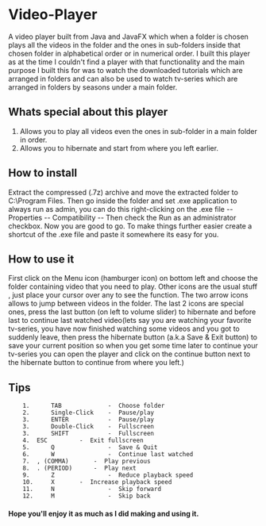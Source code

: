 # Video-Player
A video player built from Java and JavaFX which when a folder is chosen plays all the videos in the folder and the ones in sub-folders inside that chosen folder in alphabetical order or in numerical order. I built this player as at the time I couldn't find a player with that functionality and the main purpose I built this for was to watch the downloaded tutorials which are arranged in folders and can also be used to watch tv-series which are arranged  in folders by seasons under a main folder.  

## Whats special about this player
1. Allows you to play all videos even the ones in sub-folder in a main folder in order.
2. Allows you to hibernate and start from where you left earlier.

## How to install 
Extract the compressed (.7z) archive and move the extracted folder to C:\Program Files. Then go inside the folder and set .exe application to always run as admin, you can do this right-clicking on the .exe file -- Properties -- Compatibility -- Then check the Run as an administrator checkbox. Now you are good to go. To make things further easier create a shortcut of the .exe file and paste it somewhere its easy for you.

## How to use it

First click on the Menu icon (hamburger icon) on bottom left and choose the folder containing video that you need to play.
Other icons are the usual stuff , just place your cursor over any to see the function.
The two arrow icons allows to jump between videos in the folder.
The last 2 icons are special ones, press the last button (on left to volume slider) to hibernate and before last to continue last watched video(lets say you are watching your favorite tv-series, you have now finished watching some videos and you got to suddenly leave, then press the hibernate button (a.k.a Save & Exit button) to save your current position so when you get some time later to continue your tv-series you can open the player and click on the continue button next to the hibernate button to continue from where you left.)


## Tips
 		1.   	TAB          	-  Choose folder
		2.   	Single-Click 	-  Pause/play
		3.   	ENTER        	-  Pause/play
		3.   	Double-Click 	-  Fullscreen
		3.   	SHIFT        	-  Fullscreen
		4. 	ESC       	-  Exit fullscreen 
		5.   	Q            	-  Save & Quit
		6.   	W            	-  Continue last watched
		7.	, (COMMA)    	-  Play previous
		8.	. (PERIOD)   	-  Play next
		9.   	Z            	-  Reduce playback speed
		10.  	X 		-  Increase playback speed
  		11.  	N            	-  Skip forward
 		12.  	M            	-  Skip back

 


 #### Hope you'll enjoy it as much as I did making and using it.

